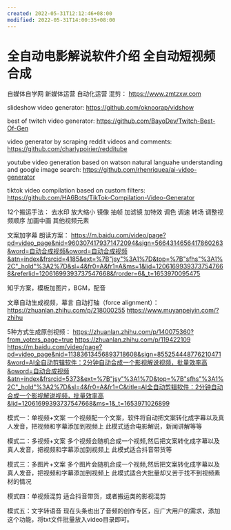 ```yaml
---
created: 2022-05-31T12:12:46+08:00
modified: 2022-05-31T14:00:35+08:00
---
```


# 全自动电影解说软件介绍 全自动短视频合成

自媒体自学网 新媒体运营 自动化运营 混剪：
https://www.zmtzxw.com

slideshow video generator:
https://github.com/oknoorap/vidshow

best of twitch video generator:
https://github.com/BayoDev/Twitch-Best-Of-Gen

video generator by scraping reddit videos and comments:
https://github.com/charlypoirier/redditube

youtube video generation based on watson natural languahe understanding and google image search:
https://github.com/rhenriquea/ai-video-generator

tiktok video compilation based on custom filters:
https://github.com/HA6Bots/TikTok-Compilation-Video-Generator

12个搬运手法：
去水印 放大缩小 镜像 抽帧 加滤镜 加特效 调色 调速 转场 调整视频顺序 加画中画 其他视频元素

文案加字幕 朗读方案：
https://m.baidu.com/video/page?pd=video_page&nid=9603074179371472094&sign=5664314656417860263&word=自动合成视频&oword=自动合成视频&atn=index&frsrcid=4185&ext=%7B"jsy"%3A1%7D&top=%7B"sfhs"%3A1%2C"_hold"%3A2%7D&sl=4&fr0=A&fr1=A&ms=1&lid=12061699393737547668&referlid=12061699393737547668&frorder=6&_t=1653970095475

知乎方案，模板加图片，BGM，配音

文章自动生成视频，幕言 自动打轴（force alignment）：
https://zhuanlan.zhihu.com/p/218000255
https://www.muyanpeiyin.com/?zhihu

5种方式生成原创视频：
https://zhuanlan.zhihu.com/p/140075360?from_voters_page=true
https://zhuanlan.zhihu.com/p/119422109
https://m.baidu.com/video/page?pd=video_page&nid=11383613456893718608&sign=855254448776210471&word=AI全自动剪辑软件：2分钟自动合成一个影视解说视频，批量效率高&oword=自动合成视频&atn=index&frsrcid=5373&ext=%7B"jsy"%3A1%7D&top=%7B"sfhs"%3A1%2C"_hold"%3A2%7D&sl=4&fr0=A&fr1=C&title=AI全自动剪辑软件：2分钟自动合成一个影视解说视频，批量效率高&lid=12061699393737547668&ms=1&_t=1653971026899

模式一：单视频+文案
一个视频配一个文案，软件将自动把文案转化成字幕以及真人发音，把视频和字幕添加到视频上
此模式适合电影解说，新闻讲解等等

模式二：多视频+文案
多个视频会随机合成一个视频,然后把文案转化成字幕以及真人发音，把视频和字幕添加到视频上
此模式适合抖音带货等

模式三：多图片+文案
多个图片会随机合成一个视频,然后把文案转化成字幕以及真人发音，把视频和字幕添加到视频上
此模式适合大批量却又苦于找不到视频素材的情况

模式四：单视频混剪
适合抖音带货，或者搬运类的影视混剪

模式五：文字转语音
现在头条也出了音频的创作专区，应广大用户的需求，添加这个功能，将txt文件批量放入video目录即可。
